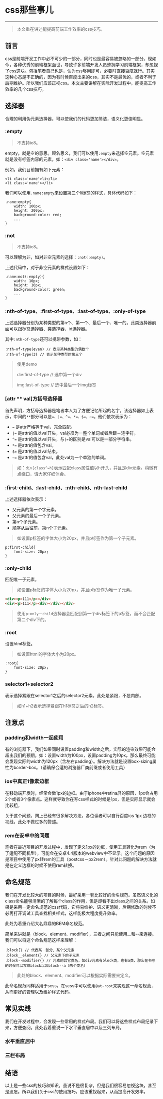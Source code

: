 # css那些事儿

----
> 本文重在讲述能提高前端工作效率的css技巧。


## 前言

css是前端开发工作中必不可少的一部分，同时也是最容易被忽略的一部分。现如今，各种优秀的前端框架面世，导致许多前端开发人员蜂拥学习前端框架，却忽视了css这块。包括笔者自己也是，认为css够用即可，必要时直接百度就行。其实这种心态是不正确的，因为有时候百度出来的css，其实不是最优的，或者不利于后期维护。所以我们应该正视css。本文主要讲解在实际开发过程中，能提高工作效率的几个css技巧。

## 选择器

合理的利用伪元素选择器，可以使我们的代码更加简洁，语义化更佳明显。

### :empty

> 不支持ie8。

empty，就是空的意思。顾名思义，我们可以使用`:empty`来选择空元素。空元素就是没有标签内容的元素，如：`<div class='name'></div>`。

例如，我们目前拥有如下元素：

```
<li class='name'>li</li>
<li class='name'></li>
```

我们可以使用`.name:empty`来设置第三个li标签的样式，具体代码如下：

```
.name:empty{
	width: 100px;
	height: 200px;
	background-color: red;
	...
}
```

### :not

> 不支持ie8。

可以理解为非，如对非空元素的选择：`:not(:empty)`。

上述代码中，对于非空元素的样式设置如下：

```
.name:not(:empty){
	width: 10px;
	height: 10px;
	background-color: green;
	...
}
```

### :nth-of-type、:first-of-type、:last-of-type、:only-of-type

上述选择器分别为某种类型的第n个、第一个、最后一个、唯一的。此类选择器前面可以跟标签选择器、类选择器、id选择器。

其中`:nth-of-type`还可以携带参数，如：

```
:nth-of-type(even) // 表示某种类型的偶数个
:nth-of-type(3) // 表示某种类型的第三个
```


> 使用demo
> 
> div:first-of-type // 选中第一个div
> 
> img:last-of-type // 选中最后一个img标签

### [attr ** val]方括号选择器

首先声明，方括号选择器是笔者本人为了方便记忆所起的名字。该选择器如上表示，中间的`**`部分可以是`=、|=、^=、*=、$=、~=`。他们依次表示为：

* `=` 是attr严格等于val，完全匹配。
* `|=` 是attr的值以val开头，val必须为一整个单词或者后跟－连字符。
* `^=` 是attr的值以val开头，与`|=`的区别是val可以是一部分字符串。
* `*=` 是attr的值包含val。
* `$=` 是attr的值以val结束。
* `~=` 是attr的值包含val，此处val为一个单独的单词。

> 如：`div[class^=h]`表示匹配class属性值以h开头，并且是div元素。稍微有点绕口，请大家仔细体会。

### :first-child、:last-child、:nth-child、nth-last-child

上述选择器依次表示：

* 父元素的第一个字元素。
* 父元素的最后一个子元素。
* 第n个子元素。
* 顺序从后往前，第n个子元素。

> 如设置p标签的字体大小为20px，并且p标签作为第一个子元素。
> 
```
p:first-child{
	font-size: 20px;
}
```

### :only-child

匹配唯一子元素。

> 如设置p标签的字体大小为20px，并且p标签作为唯一子元素。
> 
```html
<div><p>111</p></div>
<div><p>111</p><div></div></div>
```
> 使用`p:only－child`选择器会匹配到第一个div标签下的p标签，而不会匹配第二个div下的。

### :root

设置html标签。

> 如设置html的字体大小为20px。
> 
```
:root{
	font-size: 20px;
}
```

### selector1+selector2

表示选择紧跟在selector1之后的selector2元素。此处是紧跟，不是内部。

> 如h1+h2表示选择紧跟在h1标签之后的h2标签。

## 注意点

### padding和width一起使用

有的浏览器下，我们如果同时设置padding和width之后，实际的渲染效果可能会超出我们的预期。如：设置width为100px，设置padding为10px。那么最终可能会发现实际的width为120px（含左右padding）。解决方法就是设置box-sizing属性为border-box。（请确保合适的浏览器厂商前缀或者使用工具）

### ios中真正1像素边框

在移动端开发时，经常会做1px的边框。由于iphone中retina屏的原因，1px会占用2个或者3个像素点。这样就导致你在写css样式的时候是1px，但是实际显示就会比较粗。

关于这个问题，网上已经有很多解决方法，各位读者可以自行百度ios 1px 边框的视线，此处不做过多的赘述。

### rem在安卓中的问题

笔者在最近项目的开发过程中，发现了定义1px的边框，使用工具转化为rem（为了适配不同机型），可能会在安卓4.4版本的webview中不显示。这个问题的原因是项目中使用了px转rem的工具（postcss－px2rem）。针对此问题的解决方法就是在定义边框的时候不使用rem转换。

## 命名规范

我们在开发比较大的项目的时候，最好采用一套比较好的命名规范。虽然语义化的class命名能够清晰的了解每个class的作用，但是却看不出class之间的关系。如果是采用一定命名规范的css代码，它将易维护、语义更清晰，后期修改的时候不必再打开调试工具查找相关样式，这样能极大程度提升效率。

此处为着重介绍大名鼎鼎的BEM命名规范。

简单来讲就是（block、element、modifier），三者之间只能使用__和--来连接。我们可以将这个命名规范这样来理解：

```
.block{} // 代表某一部分、某个父元素
.block__element{} // 父元素下的子元素
.block--modifier{} // 元素的其它类名，如div元素有block类，也有a类，那么在书写的时候可以写成block以及block--a（两个类名）
```

> 此处的block、element、modifier可以根据实际需要来定义。

此命名规范同样适用于scss。在scss中可以使用`@at-root`来实现这一命名规范，从而更好的管理以及维护样式代码。

## 常见实践

我们在开发过程中，会发现一些常用的样式布局。我们可以将这些样式布局纪录下来，方便查阅。此处我着重说一下水平垂直居中以及三列布局。

### 水平垂直居中 



### 三栏布局

## 结语

以上是一些css的技巧和知识，虽说不是很复杂，但是我们很容易忽视这块，甚至是遗忘。所以我们关于css的使用技巧，应该重视起来，从而提高开发效率。

